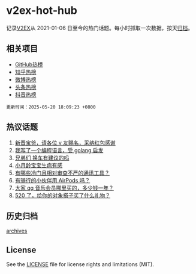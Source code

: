 # v2ex-hot-hub

 记录[V2EX](https://www.v2ex.com/)从 2021-01-06 日至今的热门话题。每小时抓取一次数据，按天[归档](archives)。
 
 ## 相关项目

- [GitHub热榜](https://github.com/it985/github-hot-hub)
- [知乎热榜](https://github.com/it985/zhihu-hot-hub)
- [微博热榜](https://github.com/it985/weibo-hot-hub)
- [头条热榜](https://github.com/it985/toutiao-hot-hub)
- [抖音热榜](https://github.com/it985/douyin-hot-hub)


 `更新时间：2025-05-20 18:09:23 +0800`

## 热议话题

1. [新晋宝爸，请各位 v 友赐名，采纳红包感谢](https://www.v2ex.com/t/1132986)
1. [我写了一个编程语言，受 golang 启发](https://www.v2ex.com/t/1132910)
1. [兄弟们 换车有建议的吗](https://www.v2ex.com/t/1132909)
1. [小月龄宝宝生病有感](https://www.v2ex.com/t/1132842)
1. [有哪些冷门且相对审查不严的通讯工具？](https://www.v2ex.com/t/1132897)
1. [有骑行的小伙伴用 AirPods 吗？](https://www.v2ex.com/t/1132899)
1. [大家 qq 音乐会员哪里买的，多少钱一年？](https://www.v2ex.com/t/1132902)
1. [520 了，给你的对象搭子买了什么礼物？](https://www.v2ex.com/t/1132980)

## 历史归档

[archives](archives)

## License

See the [LICENSE](LICENSE) file for license rights and limitations (MIT).
